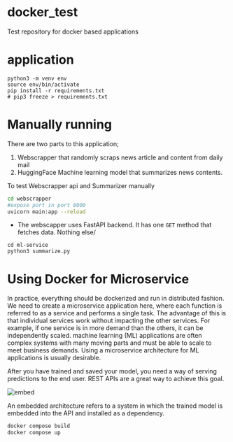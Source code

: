 # docker_test
Test repository for docker based applications

# application

```
python3 -m venv env
source env/bin/activate
pip install -r requirements.txt 
# pip3 freeze > requirements.txt
```

# Manually running

There are two parts to this application;
1. Webscrapper that randomly scraps news article and content from daily mail 
2. HuggingFace Machine learning model that summarizes news contents. 

To test Webscrapper api and Summarizer manually 

```bash
cd webscrapper
#expose port in port 8000 
uvicorn main:app --reload
```
- The webscapper uses FastAPI backend. It has one `GET` method that fetches data. Nothing else/

```
cd ml-service
python3 summarize.py
```

# Using Docker for Microservice

In practice, everything should be dockerized and run in distributed fashion. We need to create a microservice application here, where each function is referred to as a service and performs a single task. The advantage of this is that individual services work without impacting the other services. For example, if one service is in more demand than the others, it can be independently scaled. 
machine learning (ML) applications are often complex systems with many moving parts and must be able to scale to meet business demands. Using a microservice architecture for ML applications is usually desirable.

After you have trained and saved your model, you need a way of serving predictions to the end user. REST APIs are a great way to achieve this goal.

![embed](https://developer-blogs.nvidia.com/wp-content/uploads/2022/08/Screen-Shot-2022-08-03-at-5.01.58-PM-625x227.png)

An embedded architecture refers to a system in which the trained model is embedded into the API and installed as a dependency. 


```bash
docker compose build
docker compose up
```



